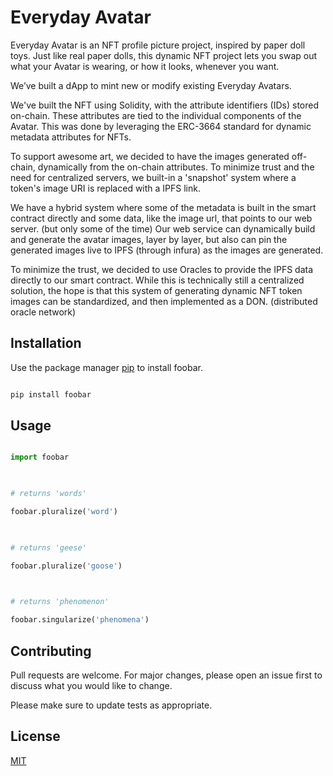 # Everyday Avatar

Everyday Avatar is an NFT profile picture project, inspired by paper doll toys. Just like real paper dolls, this dynamic NFT project lets you swap out what your Avatar is wearing, or how it looks, whenever you want.

We’ve built a dApp to mint new or modify existing Everyday Avatars. 

We've built the NFT using Solidity, with the attribute identifiers (IDs) stored on-chain. These attributes are tied to the individual components of the Avatar. This was done by leveraging the ERC-3664 standard for dynamic metadata attributes for NFTs.

To support awesome art, we decided to have the images generated off-chain, dynamically from the on-chain attributes. To minimize trust and the need for centralized servers, we built-in a 'snapshot' system where a token's image URI is replaced with a IPFS link.

We have a hybrid system where some of the metadata is built in the smart contract directly and some data, like the image url, that points to our web server. (but only some of the time) Our web service can dynamically build and generate the avatar images, layer by layer, but also can pin the generated images live to IPFS (through infura) as the images are generated. 

To minimize the trust, we decided to use Oracles to provide the IPFS data directly to our smart contract. While this is technically still a centralized solution, the hope is that this system of generating dynamic NFT token images can be standardized, and then implemented as a DON. (distributed oracle network)

## Installation

  

Use the package manager [pip]([https://pip.pypa.io/en/stable/](https://pip.pypa.io/en/stable/)) to install foobar.

  

```bash

pip install foobar

```

  

## Usage

  

```python

import foobar

  

# returns 'words'

foobar.pluralize('word')

  

# returns 'geese'

foobar.pluralize('goose')

  

# returns 'phenomenon'

foobar.singularize('phenomena')

```

  

## Contributing

Pull requests are welcome. For major changes, please open an issue first to discuss what you would like to change.

  

Please make sure to update tests as appropriate.

  

## License

[MIT]([https://choosealicense.com/licenses/mit/](https://choosealicense.com/licenses/mit/))